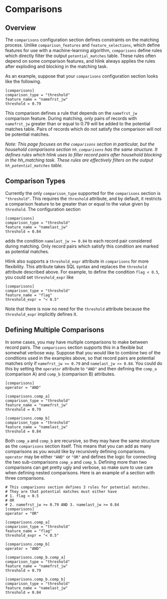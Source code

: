 # Comparisons

## Overview

The `comparisons` configuration section defines constraints on the matching
process. Unlike `comparison_features` and `feature_selections`, which define
features for use with a machine-learning algorithm, `comparisons` define rules
which directly filter the output `potential_matches` table. These rules often
depend on some comparison features, and hlink always applies the rules after
exploding and blocking in the matching task.

As an example, suppose that your `comparisons` configuration section looks like
the following.

```
[comparisons]
comparison_type = "threshold"
feature_name = "namefrst_jw"
threshold = 0.79
```

This comparison defines a rule that depends on the `namefrst_jw` comparison
feature. During matching, only pairs of records with `namefrst_jw` greater than
or equal to 0.79 will be added to the potential matches table. Pairs of records
which do not satisfy the comparison will not be potential matches.

*Note: This page focuses on the `comparisons` section in particular, but the
household comparisons section `hh_comparisons` has the same structure. It
defines rules which hlink uses to filter record pairs after household blocking
in the hh_matching task. These rules are effectively filters on the output
`hh_potential_matches` table.*

## Comparison Types

Currently the only `comparison_type` supported for the `comparisons` section is
`"threshold"`. This requires the `threshold` attribute, and by default, it
restricts a comparison feature to be greater than or equal to the value given
by `threshold`. The configuration section

```
[comparisons]
comparison_type = "threshold"
feature_name = "namelast_jw"
threshold = 0.84
```

adds the condition `namelast_jw >= 0.84` to each record pair considered during
matching. Only record pairs which satisfy this condition are marked as
potential matches.

Hlink also supports a `threshold_expr` attribute in `comparisons` for more
flexibility. This attribute takes SQL syntax and replaces the `threshold`
attribute described above. For example, to define the condition `flag < 0.5`,
you could set `threshold_expr` like

```
[comparisons]
comparison_type = "threshold"
feature_name = "flag"
threshold_expr = "< 0.5"
```

Note that there is now no need for the `threshold` attribute because the
`threshold_expr` implicitly defines it.

## Defining Multiple Comparisons

In some cases, you may have multiple comparisons to make between record pairs.
The `comparisons` section supports this in a flexible but somewhat verbose way.
Suppose that you would like to combine two of the conditions used in the
examples above, so that record pairs are potential matches only if `namefrst_jw >= 0.79`
and `namelast_jw >= 0.84`. You could do this by setting the `operator`
attribute to `"AND"` and then defining the `comp_a` (comparison A) and `comp_b`
(comparison B) attributes.

```
[comparisons]
operator = "AND"

[comparisons.comp_a]
comparison_type = "threshold"
feature_name = "namefrst_jw"
threshold = 0.79

[comparisons.comp_b]
comparison_type = "threshold"
feature_name = "namelast_jw"
threshold = 0.84
```

Both `comp_a` and `comp_b` are recursive, so they may have the same structure
as the `comparisons` section itself. This means that you can add as many
comparisons as you would like by recursively defining comparisons. `operator`
may be either `"AND"` or `"OR"` and defines the logic for connecting the two
sub-comparisons `comp_a` and `comp_b`. Defining more than two comparisons can
get pretty ugly and verbose, so make sure to use care when defining nested
comparisons. Here is an example of a section with three comparisons.

```
# This comparisons section defines 3 rules for potential matches.
# They are that potential matches must either have
# 1. flag < 0.5
# OR
# 2. namefrst_jw >= 0.79 AND 3. namelast_jw >= 0.84
[comparisons]
operator = "OR"

[comparisons.comp_a]
comparison_type = "threshold"
feature_name = "flag"
threshold_expr = "< 0.5"

[comparisons.comp_b]
operator = "AND"

[comparisons.comp_b.comp_a]
comparison_type = "threshold"
feature_name = "namefrst_jw"
threshold = 0.79

[comparisons.comp_b.comp_b]
comparison_type = "threshold"
feature_name = "namelast_jw"
threshold = 0.84
```
